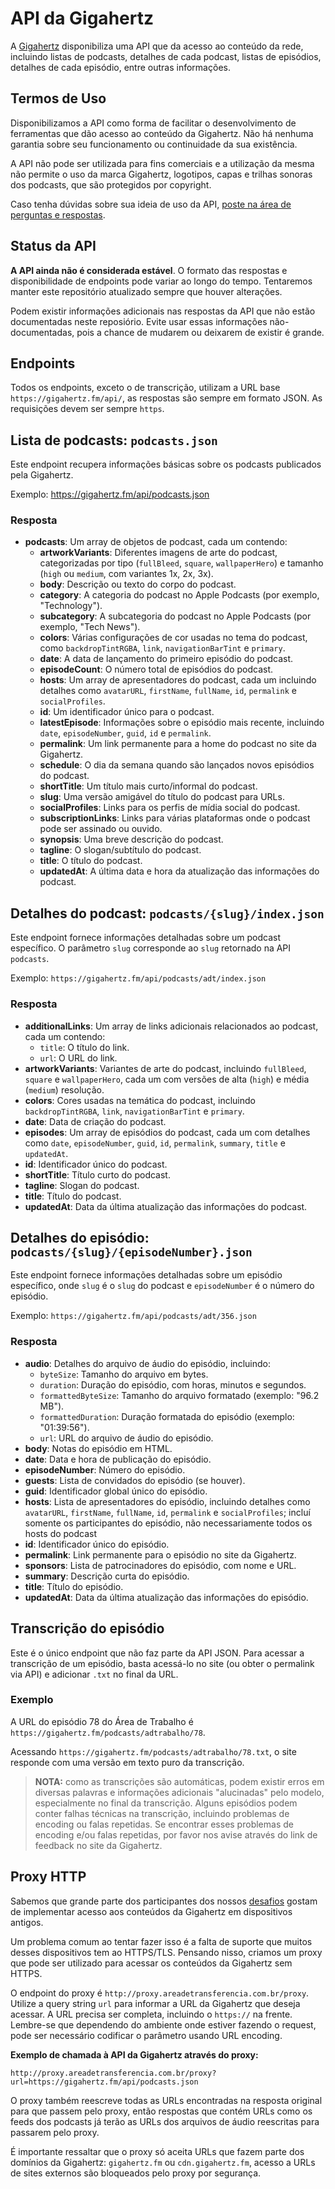 # API da Gigahertz

A [Gigahertz](https://gigahertz.fm) disponibiliza uma API que da acesso ao conteúdo da rede, incluindo listas de podcasts, detalhes de cada podcast, listas de episódios, detalhes de cada episódio, entre outras informações.

## Termos de Uso

Disponibilizamos a API como forma de facilitar o desenvolvimento de ferramentas que dão acesso ao conteúdo da Gigahertz. Não há nenhuma garantia sobre seu funcionamento ou continuidade da sua existência.

A API não pode ser utilizada para fins comerciais e a utilização da mesma não permite o uso da marca Gigahertz, logotipos, capas e trilhas sonoras dos podcasts, que são protegidos por copyright.

Caso tenha dúvidas sobre sua ideia de uso da API, [poste na área de perguntas e respostas](https://github.com/gigahertzfm/api/discussions/new?category=ideias).

## Status da API

**A API ainda não é considerada estável**. O formato das respostas e disponibilidade de endpoints pode variar ao longo do tempo. Tentaremos manter este repositório atualizado sempre que houver alterações.

Podem existir informações adicionais nas respostas da API que não estão documentadas neste reposiório. Evite usar essas informações não-documentadas, pois a chance de mudarem ou deixarem de existir é grande.

## Endpoints

Todos os endpoints, exceto o de transcrição, utilizam a URL base `https://gigahertz.fm/api/`, as respostas são sempre em formato JSON. As requisições devem ser sempre `https`.

## Lista de podcasts: `podcasts.json`

Este endpoint recupera informações básicas sobre os podcasts publicados pela Gigahertz.

Exemplo: https://gigahertz.fm/api/podcasts.json

### Resposta

- **podcasts**: Um array de objetos de podcast, cada um contendo:
    - **artworkVariants**: Diferentes imagens de arte do podcast, categorizadas por tipo (`fullBleed`, `square`, `wallpaperHero`) e tamanho (`high` ou `medium`, com variantes 1x, 2x, 3x).
    - **body**: Descrição ou texto do corpo do podcast.
    - **category**: A categoria do podcast no Apple Podcasts (por exemplo, "Technology").
    - **subcategory**: A subcategoria do podcast no Apple Podcasts (por exemplo, "Tech News").
    - **colors**: Várias configurações de cor usadas no tema do podcast, como `backdropTintRGBA`, `link`, `navigationBarTint` e `primary`.
    - **date**: A data de lançamento do primeiro episódio do podcast.
    - **episodeCount**: O número total de episódios do podcast.
    - **hosts**: Um array de apresentadores do podcast, cada um incluindo detalhes como `avatarURL`, `firstName`, `fullName`, `id`, `permalink` e `socialProfiles`.
    - **id**: Um identificador único para o podcast.
    - **latestEpisode**: Informações sobre o episódio mais recente, incluindo `date`, `episodeNumber`, `guid`, `id` e `permalink`.
    - **permalink**: Um link permanente para a home do podcast no site da Gigahertz.
    - **schedule**: O dia da semana quando são lançados novos episódios do podcast.
    - **shortTitle**: Um título mais curto/informal do podcast.
    - **slug**: Uma versão amigável do título do podcast para URLs.
    - **socialProfiles**: Links para os perfis de mídia social do podcast.
    - **subscriptionLinks**: Links para várias plataformas onde o podcast pode ser assinado ou ouvido.
    - **synopsis**: Uma breve descrição do podcast.
    - **tagline**: O slogan/subtítulo do podcast.
    - **title**: O título do podcast.
    - **updatedAt**: A última data e hora da atualização das informações do podcast.

## Detalhes do podcast: `podcasts/{slug}/index.json`

Este endpoint fornece informações detalhadas sobre um podcast específico. O parâmetro `slug` corresponde ao `slug` retornado na API `podcasts`.

Exemplo: `https://gigahertz.fm/api/podcasts/adt/index.json`

### Resposta

- **additionalLinks**: Um array de links adicionais relacionados ao podcast, cada um contendo:
  - `title`: O título do link.
  - `url`: O URL do link.
- **artworkVariants**: Variantes de arte do podcast, incluindo `fullBleed`, `square` e `wallpaperHero`, cada um com versões de alta (`high`) e média (`medium`) resolução.
- **colors**: Cores usadas na temática do podcast, incluindo `backdropTintRGBA`, `link`, `navigationBarTint` e `primary`.
- **date**: Data de criação do podcast.
- **episodes**: Um array de episódios do podcast, cada um com detalhes como `date`, `episodeNumber`, `guid`, `id`, `permalink`, `summary`, `title` e `updatedAt`.
- **id**: Identificador único do podcast.
- **shortTitle**: Título curto do podcast.
- **tagline**: Slogan do podcast.
- **title**: Título do podcast.
- **updatedAt**: Data da última atualização das informações do podcast.

## Detalhes do episódio: `podcasts/{slug}/{episodeNumber}.json`

Este endpoint fornece informações detalhadas sobre um episódio específico, onde `slug` é o `slug` do podcast e `episodeNumber` é o número do episódio.

Exemplo: `https://gigahertz.fm/api/podcasts/adt/356.json`

### Resposta

- **audio**: Detalhes do arquivo de áudio do episódio, incluindo:
  - `byteSize`: Tamanho do arquivo em bytes.
  - `duration`: Duração do episódio, com horas, minutos e segundos.
  - `formattedByteSize`: Tamanho do arquivo formatado (exemplo: "96.2 MB").
  - `formattedDuration`: Duração formatada do episódio (exemplo: "01:39:56").
  - `url`: URL do arquivo de áudio do episódio.
- **body**: Notas do episódio em HTML.
- **date**: Data e hora de publicação do episódio.
- **episodeNumber**: Número do episódio.
- **guests**: Lista de convidados do episódio (se houver).
- **guid**: Identificador global único do episódio.
- **hosts**: Lista de apresentadores do episódio, incluindo detalhes como `avatarURL`, `firstName`, `fullName`, `id`, `permalink` e `socialProfiles`; incluí somente os participantes do episódio, não necessariamente todos os hosts do podcast
- **id**: Identificador único do episódio.
- **permalink**: Link permanente para o episódio no site da Gigahertz.
- **sponsors**: Lista de patrocinadores do episódio, com nome e URL.
- **summary**: Descrição curta do episódio.
- **title**: Título do episódio.
- **updatedAt**: Data da última atualização das informações do episódio.

## Transcrição do episódio

Este é o único endpoint que não faz parte da API JSON. Para acessar a transcrição de um episódio, basta acessá-lo no site (ou obter o permalink via API) e adicionar `.txt` no final da URL.

### Exemplo

A URL do episódio 78 do Área de Trabalho é `https://gigahertz.fm/podcasts/adtrabalho/78`.

Acessando `https://gigahertz.fm/podcasts/adtrabalho/78.txt`, o site responde com uma versão em texto puro da transcrição.

> **NOTA:** como as transcrições são automáticas, podem existir erros em diversas palavras e informações adicionais "alucinadas" pelo modelo, especialmente no final da transcrição. Alguns episódios podem conter falhas técnicas na transcrição, incluindo problemas de encoding ou falas repetidas. Se encontrar esses problemas de encoding e/ou falas repetidas, por favor nos avise através do link de feedback no site da Gigahertz.

## Proxy HTTP

Sabemos que grande parte dos participantes dos nossos [desafios](http://github.com/gigahertzfm/desafioadt2024) gostam de implementar acesso aos conteúdos da Gigahertz em dispositivos antigos.

Um problema comum ao tentar fazer isso é a falta de suporte que muitos desses dispositivos tem ao HTTPS/TLS. Pensando nisso, criamos um proxy que pode ser utilizado para acessar os conteúdos da Gigahertz sem HTTPS.

O endpoint do proxy é `http://proxy.areadetransferencia.com.br/proxy`. Utilize a query string `url` para informar a URL da Gigahertz que deseja acessar. A URL precisa ser completa, incluindo o `https://` na frente. Lembre-se que dependendo do ambiente onde estiver fazendo o request, pode ser necessário codificar o parâmetro usando URL encoding.

**Exemplo de chamada à API da Gigahertz através do proxy:**

`http://proxy.areadetransferencia.com.br/proxy?url=https://gigahertz.fm/api/podcasts.json`

O proxy também reescreve todas as URLs encontradas na resposta original para que passem pelo proxy, então respostas que contém URLs como os feeds dos podcasts já terão as URLs dos arquivos de áudio reescritas para passarem pelo proxy.

É importante ressaltar que o proxy só aceita URLs que fazem parte dos domínios da Gigahertz: `gigahertz.fm` ou `cdn.gigahertz.fm`, acesso a URLs de sites externos são bloqueados pelo proxy por segurança.





